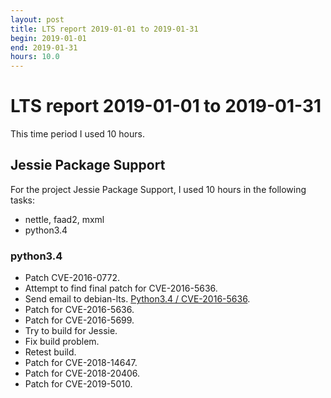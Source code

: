 ```yaml
---
layout: post
title: LTS report 2019-01-01 to 2019-01-31
begin: 2019-01-01
end: 2019-01-31
hours: 10.0
---
```


# LTS report 2019-01-01 to 2019-01-31

This time period I used 10 hours.

## Jessie Package Support

For the project Jessie Package Support, I used 10 hours in the following tasks:

* nettle, faad2, mxml
* python3.4

### python3.4

* Patch CVE-2016-0772.
* Attempt to find final patch for CVE-2016-5636.
* Send email to debian-lts.
  [Python3.4 / CVE-2016-5636](https://lists.debian.org/debian-lts/2018/12/msg00065.html).
* Patch for CVE-2016-5636.
* Patch for CVE-2016-5699.
* Try to build for Jessie.
* Fix build problem.
* Retest build.
* Patch for CVE-2018-14647.
* Patch for CVE-2018-20406.
* Patch for CVE-2019-5010.




